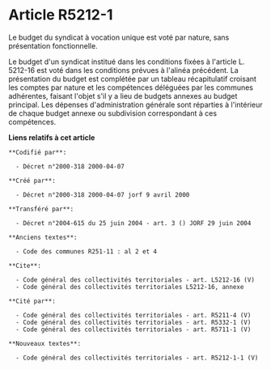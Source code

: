 # Article R5212-1

Le budget du syndicat à vocation unique est voté par nature, sans présentation fonctionnelle.

Le budget d'un syndicat institué dans les conditions fixées à l'article L. 5212-16 est voté dans les conditions prévues à
l'alinéa précédent. La présentation du budget est complétée par un tableau récapitulatif croisant les comptes par nature et
les compétences déléguées par les communes adhérentes, faisant l'objet s'il y a lieu de budgets annexes au budget principal.
Les dépenses d'administration générale sont réparties à l'intérieur de chaque budget annexe ou subdivision correspondant à
ces compétences.

**Liens relatifs à cet article**

	**Codifié par**:

	  - Décret n°2000-318 2000-04-07

	**Créé par**:

	  - Décret n°2000-318 2000-04-07 jorf 9 avril 2000

	**Transféré par**:

	  - Décret n°2004-615 du 25 juin 2004 - art. 3 () JORF 29 juin 2004

	**Anciens textes**:

	  - Code des communes R251-11 : al 2 et 4

	**Cite**:

	  - Code général des collectivités territoriales - art. L5212-16 (V)
	  - Code général des collectivités territoriales L5212-16, annexe

	**Cité par**:

	  - Code général des collectivités territoriales - art. R5211-4 (V)
	  - Code général des collectivités territoriales - art. R5332-1 (V)
	  - Code général des collectivités territoriales - art. R5711-1 (V)

	**Nouveaux textes**:

	  - Code général des collectivités territoriales - art. R5212-1-1 (V)
